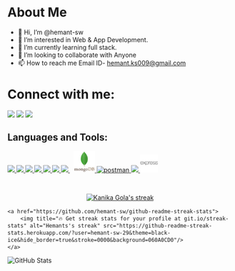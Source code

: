 # About Me

- 👋 Hi, I’m @hemant-sw
- 👀 I’m interested in Web & App Development.
- 🌱 I’m currently learning full stack.
- 💞️ I’m looking to collaborate with Anyone
- 📫 How to reach me Email ID- hemant.ks009@gmail.com

# Connect with me:
<p align="left">
<a href = "https://www.linkedin.com/in/hemant-sharma-82621314b/"><img src="https://img.icons8.com/fluent/48/000000/linkedin.png"/></a>
<a href = "https://twitter.com/hemantswww"><img src="https://img.icons8.com/fluent/48/000000/twitter.png"/></a>
<a href = "https://www.instagram.com/hemant__sw/"><img src="https://img.icons8.com/fluent/48/000000/instagram-new.png"/></a>
</p>

## Languages and Tools:
<p align="left"> 
    <a href="https://www.java.com" target="_blank"> <img src="https://img.icons8.com/color/48/000000/java-coffee-cup-logo--v1.png"/> </a>
    <a href="https://reactjs.org/" target="_blank"> <img src="https://img.icons8.com/color/48/000000/react-native.png"/> </a>
    <a href="https://developer.mozilla.org/en-US/docs/Web/JavaScript" target="_blank"> <img src="https://img.icons8.com/color/48/000000/javascript.png"/> </a> 
    <a href="https://www.w3.org/html/" target="_blank"> <img src="https://img.icons8.com/color/48/000000/html-5.png"/> </a> 
    <a href="https://www.w3schools.com/css/" target="_blank"> <img src="https://img.icons8.com/color/48/000000/css3.png"/> </a> 
    <a href="https://getbootstrap.com" target="_blank"> <img src="https://img.icons8.com/color/48/000000/bootstrap.png"/> </a> 
    <a style="padding-right:8px;" href="https://nodejs.org" target="_blank"> <img src="https://img.icons8.com/color/48/000000/nodejs.png"/> </a> 
    <a href="https://www.mongodb.com/" target="_blank"> <img src="https://raw.githubusercontent.com/devicons/devicon/master/icons/mongodb/mongodb-original-wordmark.svg" alt="mongodb" width="48" height="48"/> </a> 
    <a href="https://postman.com" target="_blank"> <img src="https://www.vectorlogo.zone/logos/getpostman/getpostman-icon.svg" alt="postman" width="45" height="45"/> </a>
    <a href="https://redux.js.org" target="_blank"> <img src="https://img.icons8.com/color/48/000000/redux.png"/> </a>
    <a href="https://expressjs.com" target="_blank"> <img src="https://raw.githubusercontent.com/devicons/devicon/master/icons/express/express-original-wordmark.svg" alt="express" width="40" height="40"/> </a>
</p>

<br/>

<p align="center">
    <a href="https://github.com/hemant-sw/github-readme-streak-stats">
        <img title="🔥 Get streak stats for your profile at git.io/streak-stats" alt="Kanika Gola's streak" src="https://github-readme-streak-stats.herokuapp.com/?user=hemant-sw&theme=black-ice&hide_border=true&stroke=0000&background=060A0CD0"/>
    </a>
</p>




    <a href="https://github.com/hemant-sw/github-readme-streak-stats">
        <img title="🔥 Get streak stats for your profile at git.io/streak-stats" alt="Hemants's streak" src="https://github-readme-streak-stats.herokuapp.com/?user=hemant-sw-29&theme=black-ice&hide_border=true&stroke=0000&background=060A0CD0"/>
    </a>

                    
 
<!---
hemant-sw/hemant-sw is a ✨ special ✨ repository because its `README.md` (this file) appears on your GitHub profile.
You can click the Preview link to take a look at your changes.
--->
![GitHub Stats](https://github-readme-stats.vercel.app/api?username=hemant-sw&theme=radical)
